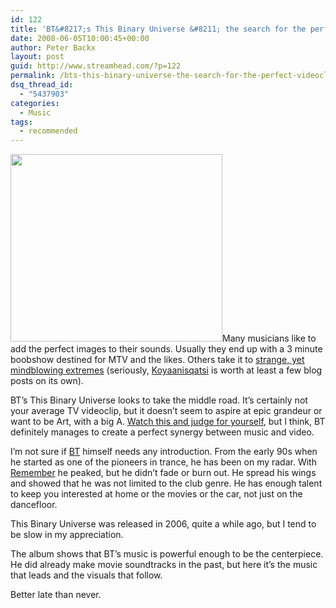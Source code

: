 ```yaml
---
id: 122
title: 'BT&#8217;s This Binary Universe &#8211; the search for the perfect videoclip'
date: 2008-06-05T10:00:45+00:00
author: Peter Backx
layout: post
guid: http://www.streamhead.com/?p=122
permalink: /bts-this-binary-universe-the-search-for-the-perfect-videoclip/
dsq_thread_id:
  - "5437903"
categories:
  - Music
tags:
  - recommended
---
```

<img class="alignright size-full wp-image-123" title="Koyaanisqatsi" src="http://www.streamhead.com/wp-content/uploads/2008/06/koyaanisqatsi.jpg" alt="" width="339" height="300" srcset="http://www.streamhead.com/wp-content/uploads/2008/06/koyaanisqatsi.jpg 339w, http://www.streamhead.com/wp-content/uploads/2008/06/koyaanisqatsi-300x265.jpg 300w" sizes="(max-width: 339px) 100vw, 339px" />Many musicians like to add the perfect images to their sounds. Usually they end up with a 3 minute boobshow destined for MTV and the likes. Others take it to <a title="Koyaanisqatsi - Vessels" href="http://youtube.com/watch?v=hwYFxCnc9fg" target="_blank">strange, yet mindblowing extremes</a> (seriously, <a title="Philip Glass - Koyaanisqatsi" href="http://www.philipglass.com/music/films/koyaanisqatsi.php" target="_blank">Koyaanisqatsi</a> is worth at least a few blog posts on its own).

BT&#8217;s This Binary Universe looks to take the middle road. It&#8217;s certainly not your average TV videoclip, but it doesn&#8217;t seem to aspire at epic grandeur or want to be Art, with a big A. <a title="BT - This Binary Universe fragment" href="http://youtube.com/watch?v=t-duqsCFXxc" target="_blank">Watch this and judge for yourself</a>, but I think, BT definitely manages to create a perfect synergy between music and video.

I&#8217;m not sure if <a title="BT's official site" href="http://www.btmusic.com/" target="_blank">BT</a> himself needs any introduction. From the early 90s when he started as one of the pioneers in trance, he has been on my radar. With <a title="if you buy one thing today, make sure it's this" href="http://www.discogs.com/release/18434" target="_blank">Remember</a> he peaked, but he didn&#8217;t fade or burn out. He spread his wings and showed that he was not limited to the club genre. He has enough talent to keep you interested at home or the movies or the car, not just on the dancefloor.

This Binary Universe was released in 2006, quite a while ago, but I tend to be slow in my appreciation.
  
The album shows that BT&#8217;s music is powerful enough to be the centerpiece. He did already make movie soundtracks in the past, but here it&#8217;s the music that leads and the visuals that follow.

Better late than never.



<!-- AddThis Advanced Settings generic via filter on the_content -->

<!-- AddThis Share Buttons generic via filter on the_content -->